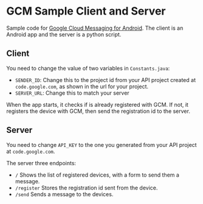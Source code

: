 GCM Sample Client and Server
============================

Sample code for [Google Cloud Messaging for Android][1]. 
The client is an Android app and the server is a python script.

Client
------
You need to change the value of two variables in `Constants.java`:

  - `SENDER_ID`: Change this to the project id from your API project created at `code.google.com`, as shown in the url for your project.
  - `SERVER_URL`: Change this to match your server

When the app starts, it checks if is already registered with GCM. If not, it registers the device with GCM, then send the registration id to the server.

Server
------
You need to change `API_KEY` to the one you generated from your API project at `code.google.com`.

The server three endpoints:

  - `/`
  Shows the list of registered devices, with a form to send them a message.
  - `/register`
  Stores the registration id sent from the device.
  -  `/send`
  Sends a message to the devices. 

  [1]: http://developer.android.com/guide/google/gcm/index.html
